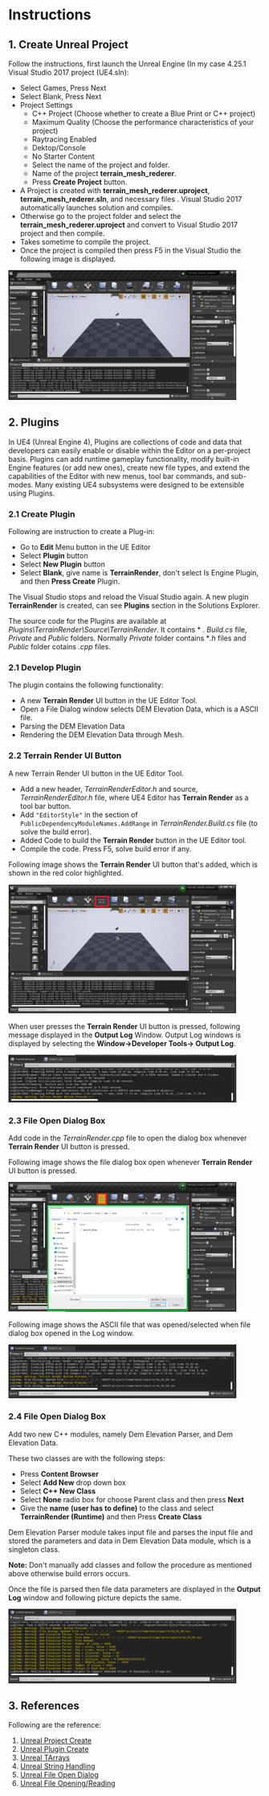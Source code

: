 # Instructions

## 1. Create Unreal Project

Follow the instructions, first launch the Unreal Engine (In my case 4.25.1 Visual Studio 2017 project (UE4.sln):

* Select Games, Press Next
* Select Blank, Press Next
* Project Settings
  * C++ Project (Choose whether to create a Blue Print or C++ project)
  * Maximum Quality (Choose the performance characteristics of your project)
  * Raytracing Enabled
  * Dektop/Console
  * No Starter Content
  * Select the name of the project and folder.
  * Name of the project **terrain_mesh_rederer**.
  * Press **Create Project** button.
* A Project is created with **terrain_mesh_rederer.uproject**,  **terrain_mesh_rederer.sln**, and necessary files .  Visual Studio 2017 automatically launches solution and compiles.
* Otherwise go to the project folder and select the **terrain_mesh_rederer.uproject** and convert to Visual Studio  2017 project and then compile.
* Takes sometime to compile the project.
* Once the project is compiled then press F5 in the Visual Studio the following image is displayed.


<img src=./images/initital_project_creation_output.JPG width=90%/>


## 2. Plugins

In UE4 (Unreal Engine 4), Plugins are collections of code and data that developers can easily enable or disable within the Editor on a per-project basis. Plugins can add runtime gameplay functionality, modify built-in Engine features (or add new ones), create new file types, and extend the capabilities of the Editor with new menus, tool bar commands, and sub-modes. Many existing UE4 subsystems were designed to be extensible using Plugins. 

### 2.1 Create Plugin

Following are instruction to create a Plug-in:

* Go to **Edit** Menu button in the UE Editor
* Select **Plugin** button
* Select **New Plugin** button
* Select **Blank**, give name is **TerrainRender**, don't select Is Engine Plugin, and then **Press Create** Plugin.

The Visual Studio stops and reload the Visual Studio again.  A new plugin **TerrainRender** is created, can see **Plugins** section in the Solutions Explorer.

The source code for the Plugins are available at *Plugins\TerrainRender\Source\TerrainRender*.  It contains * *. Build.cs* file, *Private* and *Public* folders.  Normally *Private* folder contains **.h* files and *Public* folder cotains *.cpp* files.

### 2.1 Develop Plugin
The plugin contains the following functionality:
* A new **Terrain Render** UI button in the UE Editor Tool.
* Open a File Dialog window selects DEM Elevation Data, which is a ASCII file.
* Parsing the DEM Elevation Data
* Rendering the DEM Elevation Data through Mesh.

### 2.2 Terrain Render UI Button
A new Terrain Render UI button in the UE Editor Tool.


* Add a new header, *TerrainRenderEditor.h* and source, *TerrainRenderEditor.h* file, where UE4 Editor has **Terrain Render** as a tool bar button.
* Add `"EditorStyle"` in the section of `PublicDependencyModuleNames.AddRange` in *TerrainRender.Build.cs* file (to solve the build error).
*  Added Code to build the **Terrain Render** button in the UE Editor tool.
* Compile the code.  Press F5, solve build error if any.

Following image shows the **Terrain Render** UI button that's added, which is shown in the red color highlighted.

<img src=./images/terrain_render_ui.JPG width=90%/>  

When user presses the **Terrain Render** UI button is pressed, following message displayed in the **Output Log** Window.  Output Log windows is displayed by selecting the **Window->Developer Tools-> Output Log**.

<img src=./images/terrain_render_ui_log.JPG width=90%/> 

### 2.3 File Open Dialog Box

Add code in the *TerrainRender.cpp* file to open the dialog box whenever **Terrain Render** UI button is pressed.  

Following image shows the file dialog box open whenever **Terrain Render** UI button is pressed.  

<img src=./images/file_open_dialog.PNG width=90%/> 

Following image shows the ASCII file that was opened/selected when file dialog box opened in the Log window.  

<img src=./images/file_open_dialog_log.PNG width=90%/> 

### 2.4 File Open Dialog Box
Add two new C++ modules, namely Dem Elevation Parser, and Dem Elevation Data.

These two classes are with the following steps:
* Press **Content Browser**
* Select **Add New** drop down box
* Select **C++ New Class**
* Select **None** radio box for choose Parent class and then press **Next**
* Give the **name** **(user has to define)** to the class and select **TerrainRender (Runtime)** and then Press **Create Class**

Dem Elevation Parser module takes input file and parses the input file and stored the parameters and data in Dem Elevation Data module, which is a singleton class.

**Note:** Don't manually add classes and follow the procedure as mentioned above otherwise build errors occurs.

Once the file is parsed then file data parameters are displayed in the **Output Log** window and following picture depicts the same.

<img src=./images/file_parse_log.PNG width=90%/>


## 3. References

Following are the reference:
1. [Unreal Project Create](https://docs.unrealengine.com/en-US/Engine/Basics/Projects/Browser/index.html)
1. [Unreal Plugin Create](https://docs.unrealengine.com/en-US/Programming/Plugins/index.html) 
1. [Unreal TArrays](https://docs.unrealengine.com/en-US/Programming/UnrealArchitecture/TArrays/index.html)
1. [Unreal String Handling](https://docs.unrealengine.com/en-US/Programming/UnrealArchitecture/StringHandling/index.html)
1. [Unreal File Open Dialog](https://docs.unrealengine.com/en-US/API/Developer/DesktopPlatform/IDesktopPlatform/OpenFileDialog/1/index.html)
1. [Unreal File Opening/Reading](https://docs.unrealengine.com/en-US/API/Runtime/Core/Misc/FFileHelper/index.html)













